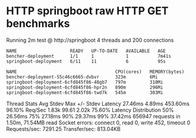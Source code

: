 # HTTP springboot raw HTTP GET benchmarks

Running 2m test @ http://springboot
  4 threads and 200 connections
```
NAME                    READY   UP-TO-DATE   AVAILABLE   AGE
bencher-deployment      1/1     1            1           7m41s
springboot-deployment   6/11    11           6           95s
```
```
NAME                                     CPU(cores)   MEMORY(bytes)   
bencher-deployment-55c46c6665-dvbvr      323m         6Mi             
springboot-deployment-6cfd845f86-48gb7   797m         310Mi           
springboot-deployment-6cfd845f86-hpr2n   890m         296Mi           
springboot-deployment-6cfd845f86-twd7k   545m         303Mi           
```
 
  Thread Stats   Avg      Stdev     Max   +/- Stdev
    Latency    27.46ms    4.89ms 453.60ms   96.10%
    Req/Sec     1.83k    99.61     2.02k    75.60%
  Latency Distribution
     50%   26.56ms
     75%   27.18ms
     90%   29.37ms
     99%   37.42ms
  656947 requests in 1.50m, 71.54MB read
  Socket errors: connect 0, read 0, write 452, timeout 0
Requests/sec:   7291.25
Transfer/sec:    813.04KB
